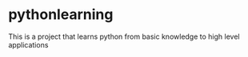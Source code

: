 # pythonlearning
This is a project that learns python from basic knowledge to high level applications
